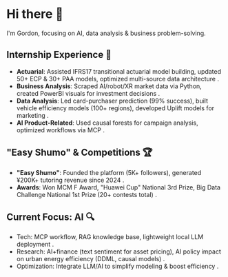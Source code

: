 # Hi there 👋

<!--
**CaoZhiGordon/CaoZhiGordon** is a ✨ _special_ ✨ repository because its `README.md` appears on your GitHub profile.
-->

I'm Gordon, focusing on AI, data analysis & business problem-solving.


##  Internship Experience 💼
- **Actuarial**: Assisted IFRS17 transitional actuarial model building, updated 50+ ECP & 30+ PAA models, optimized multi-source data architecture .
- **Business Analysis**: Scraped AI/robot/XR market data via Python, created PowerBI visuals for investment decisions .
- **Data Analysis**: Led card-purchaser prediction (99% success), built vehicle efficiency models (100+ regions), developed Uplift models for marketing .
- **AI Product-Related**: Used causal forests for campaign analysis, optimized workflows via MCP .


##  "Easy Shumo" & Competitions 🏆
- **"Easy Shumo"**: Founded the platform (5K+ followers), generated ¥200K+ tutoring revenue since 2024 .
- **Awards**: Won MCM F Award, "Huawei Cup" National 3rd Prize, Big Data Challenge National 1st Prize (20+ contests total) .


##  Current Focus: AI 🔍
- Tech: MCP workflow, RAG knowledge base, lightweight local LLM deployment .
- Research: AI+finance (text sentiment for asset pricing), AI policy impact on urban energy efficiency (DDML, causal models) .
- Optimization: Integrate LLM/AI to simplify modeling & boost efficiency .

